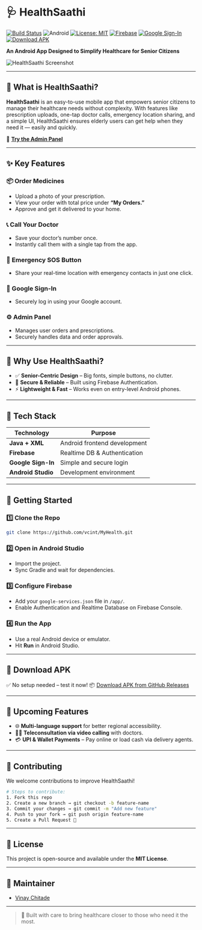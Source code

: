# 🩺 HealthSaathi

[![Build Status](https://img.shields.io/badge/build-passing-brightgreen)](https://github.com/vcint/MyHealth/actions)
![Android](https://img.shields.io/badge/platform-Android-green)
[![License: MIT](https://img.shields.io/badge/license-MIT-blue.svg)](https://opensource.org/licenses/MIT)
[![Firebase](https://img.shields.io/badge/Backend-Firebase-orange)](https://firebase.google.com/)
[![Google Sign-In](https://img.shields.io/badge/Auth-Google%20Sign--In-blue)](https://developers.google.com/identity)
[![Download APK](https://img.shields.io/badge/Download-APK-green)](https://github.com/vcint/MyHealth/releases)

**An Android App Designed to Simplify Healthcare for Senior Citizens**

![HealthSaathi Screenshot](https://github.com/user-attachments/assets/4203b2a8-5247-4996-a9d6-7f88346aa4ae)

---

## 🦳 What is HealthSaathi?

**HealthSaathi** is an easy-to-use mobile app that empowers senior citizens to manage their healthcare needs without complexity.
With features like prescription uploads, one-tap doctor calls, emergency location sharing, and a simple UI, HealthSaathi ensures elderly users can get help when they need it — easily and quickly.

🔗 **[Try the Admin Panel](https://github.com/vcint/HealthSaathi-Admin)**

---

## ✨ Key Features

### 📦 Order Medicines

* Upload a photo of your prescription.
* View your order with total price under **“My Orders.”**
* Approve and get it delivered to your home.

### 📞 Call Your Doctor

* Save your doctor’s number once.
* Instantly call them with a single tap from the app.

### 🚨 Emergency SOS Button

* Share your real-time location with emergency contacts in just one click.

### 🔐 Google Sign-In

* Securely log in using your Google account.

### ⚙️ Admin Panel

* Manages user orders and prescriptions.
* Securely handles data and order approvals.

---

## 🌟 Why Use HealthSaathi?

* ✅ **Senior-Centric Design** – Big fonts, simple buttons, no clutter.
* 🔐 **Secure & Reliable** – Built using Firebase Authentication.
* ⚡ **Lightweight & Fast** – Works even on entry-level Android phones.

---

## 🧱 Tech Stack

| Technology         | Purpose                      |
| ------------------ | ---------------------------- |
| **Java + XML**     | Android frontend development |
| **Firebase**       | Realtime DB & Authentication |
| **Google Sign-In** | Simple and secure login      |
| **Android Studio** | Development environment      |

---

## 🚀 Getting Started

### 1️⃣ Clone the Repo

```bash
git clone https://github.com/vcint/MyHealth.git
```

### 2️⃣ Open in Android Studio

* Import the project.
* Sync Gradle and wait for dependencies.

### 3️⃣ Configure Firebase

* Add your `google-services.json` file in `/app/`.
* Enable Authentication and Realtime Database on Firebase Console.

### 4️⃣ Run the App

* Use a real Android device or emulator.
* Hit **Run** in Android Studio.

---

## 📲 Download APK

✅ No setup needed – test it now!
📦 [Download APK from GitHub Releases](https://github.com/vcint/MyHealth/releases)

---

## 🔮 Upcoming Features

* 🌐 **Multi-language support** for better regional accessibility.
* 🧑‍⚕️ **Teleconsultation via video calling** with doctors.
* 💳 **UPI & Wallet Payments** – Pay online or load cash via delivery agents.

---

## 🤝 Contributing

We welcome contributions to improve HealthSaathi!

```bash
# Steps to contribute:
1. Fork this repo
2. Create a new branch → git checkout -b feature-name
3. Commit your changes → git commit -m "Add new feature"
4. Push to your fork → git push origin feature-name
5. Create a Pull Request 🚀
```

---

## 📃 License

This project is open-source and available under the **MIT License**.

---

## 🤛 Maintainer

* [Vinay Chitade](https://github.com/vcint)

---

> 🦰 Built with care to bring healthcare closer to those who need it the most.
